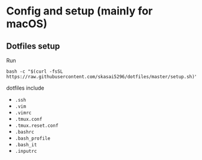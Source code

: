# Config and setup (mainly for macOS)


## Dotfiles setup

Run
```
bash -c "$(curl -fsSL https://raw.githubusercontent.com/skasai5296/dotfiles/master/setup.sh)"
```

dotfiles include
- `.ssh`
- `.vim`
- `.vimrc`
- `.tmux.conf`
- `.tmux.reset.conf`
- `.bashrc`
- `.bash_profile`
- `.bash_it`
- `.inputrc`
